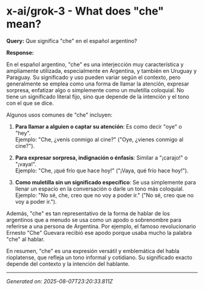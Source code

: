 # x-ai/grok-3 - What does "che" mean?

**Query:** Que significa "che" en el español argentino?



**Response:**

En el español argentino, "che" es una interjección muy característica y ampliamente utilizada, especialmente en Argentina, y también en Uruguay y Paraguay. Su significado y uso pueden variar según el contexto, pero generalmente se emplea como una forma de llamar la atención, expresar sorpresa, enfatizar algo o simplemente como un muletilla coloquial. No tiene un significado literal fijo, sino que depende de la intención y el tono con el que se dice.

Algunos usos comunes de "che" incluyen:

1. **Para llamar a alguien o captar su atención**: Es como decir "oye" o "hey".  
   Ejemplo: "Che, ¿venís conmigo al cine?" ("Oye, ¿vienes conmigo al cine?").

2. **Para expresar sorpresa, indignación o énfasis**: Similar a "¡carajo!" o "¡vaya!".  
   Ejemplo: "Che, ¡qué frío que hace hoy!" ("¡Vaya, qué frío hace hoy!").

3. **Como muletilla sin un significado específico**: Se usa simplemente para llenar un espacio en la conversación o darle un tono más coloquial.  
   Ejemplo: "No sé, che, creo que no voy a poder ir." ("No sé, creo que no voy a poder ir.").

Además, "che" es tan representativo de la forma de hablar de los argentinos que a menudo se usa como un apodo o sobrenombre para referirse a una persona de Argentina. Por ejemplo, el famoso revolucionario Ernesto "Che" Guevara recibió ese apodo porque usaba mucho la palabra "che" al hablar.

En resumen, "che" es una expresión versátil y emblemática del habla rioplatense, que refleja un tono informal y cotidiano. Su significado exacto depende del contexto y la intención del hablante.

---
*Generated on: 2025-08-07T23:20:33.811Z*
